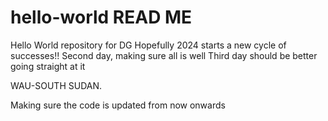 # hello-world READ ME
Hello World repository for DG
Hopefully 2024 starts a new cycle of successes!!
Second day, making sure all is well
Third day should be better
going straight at it

WAU-SOUTH SUDAN.

Making sure the code is updated from now onwards